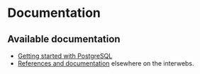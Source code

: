# Documentation

## Available documentation

- [Getting started with PostgreSQL][1]
- [References and documentation][2] elsewhere on the interwebs.

[1]: database-getting-started.md
[2]: references.md
